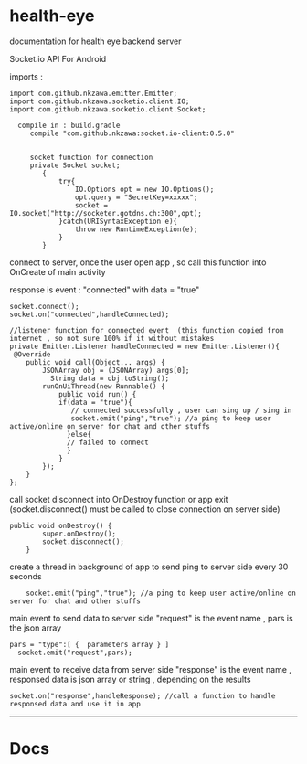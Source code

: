 # health-eye
documentation for health eye backend server


 Socket.io API For Android

  imports :

    import com.github.nkzawa.emitter.Emitter;
    import com.github.nkzawa.socketio.client.IO;
    import com.github.nkzawa.socketio.client.Socket;
 
      compile in : build.gradle
         compile "com.github.nkzawa:socket.io-client:0.5.0"


         socket function for connection
         private Socket socket;
            {
                try{
                    IO.Options opt = new IO.Options();
                    opt.query = "SecretKey=xxxxx";
                    socket = IO.socket("http://socketer.gotdns.ch:300",opt);
                }catch(URISyntaxException e){
                    throw new RuntimeException(e);
                }
            }

connect to server, once the user open app , so call this function into OnCreate of main activity

response is event : "connected" with data = "true"

    socket.connect();
    socket.on("connected",handleConnected);
    
    //listener function for connected event  (this function copied from internet , so not sure 100% if it without mistakes
    private Emitter.Listener handleConnected = new Emitter.Listener(){
     @Override
        public void call(Object... args) {
            JSONArray obj = (JSONArray) args[0];
              String data = obj.toString();
            runOnUiThread(new Runnable() {
                public void run() {
                if(data = "true"){
                   // connected successfully , user can sing up / sing in
                   socket.emit("ping","true"); //a ping to keep user active/online on server for chat and other stuffs
                  }else{
                  // failed to connect
                  }
                }
            });
        }
    };
    
call socket disconnect into OnDestroy function or app exit (socket.disconnect() must be called to close connection on server side)

    public void onDestroy() {
            super.onDestroy();
            socket.disconnect();
        }
        
create a thread in background of app to send ping to server side every 30 seconds

        socket.emit("ping","true"); //a ping to keep user active/online on server for chat and other stuffs
        
 
 
main event to send data to server side
"request" is the event name , pars is the json array

    pars = "type":[ {  parameters array } ]
      socket.emit("request",pars);
      
main event to receive data from server side
"response" is the event name , responsed data is json array or string , depending on the results

    socket.on("response",handleResponse); //call a function to handle responsed data and use it in app
      

****************************************************************************************************
# Docs




  
        
